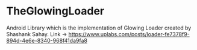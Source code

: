 # TheGlowingLoader
Android Library which is the implementation of Glowing Loader created by Shashank Sahay. Link -> https://www.uplabs.com/posts/loader-fe7378f9-894d-4e6e-8340-968f41da9fa8
